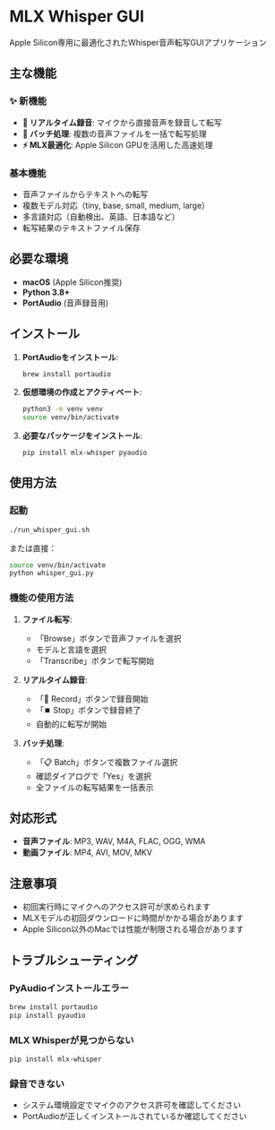 # MLX Whisper GUI

Apple Silicon専用に最適化されたWhisper音声転写GUIアプリケーション

## 主な機能

### ✨ 新機能
- **🎤 リアルタイム録音**: マイクから直接音声を録音して転写
- **📁 バッチ処理**: 複数の音声ファイルを一括で転写処理
- **⚡ MLX最適化**: Apple Silicon GPUを活用した高速処理

### 基本機能
- 音声ファイルからテキストへの転写
- 複数モデル対応（tiny, base, small, medium, large）
- 多言語対応（自動検出、英語、日本語など）
- 転写結果のテキストファイル保存

## 必要な環境

- **macOS** (Apple Silicon推奨)
- **Python 3.8+**
- **PortAudio** (音声録音用)

## インストール

1. **PortAudioをインストール**:
   ```bash
   brew install portaudio
   ```

2. **仮想環境の作成とアクティベート**:
   ```bash
   python3 -m venv venv
   source venv/bin/activate
   ```

3. **必要なパッケージをインストール**:
   ```bash
   pip install mlx-whisper pyaudio
   ```

## 使用方法

### 起動

```bash
./run_whisper_gui.sh
```

または直接：

```bash
source venv/bin/activate
python whisper_gui.py
```

### 機能の使用方法

1. **ファイル転写**: 
   - 「Browse」ボタンで音声ファイルを選択
   - モデルと言語を選択
   - 「Transcribe」ボタンで転写開始

2. **リアルタイム録音**:
   - 「🎤 Record」ボタンで録音開始
   - 「⏹️ Stop」ボタンで録音終了
   - 自動的に転写が開始

3. **バッチ処理**:
   - 「📋 Batch」ボタンで複数ファイル選択
   - 確認ダイアログで「Yes」を選択
   - 全ファイルの転写結果を一括表示

## 対応形式

- **音声ファイル**: MP3, WAV, M4A, FLAC, OGG, WMA
- **動画ファイル**: MP4, AVI, MOV, MKV

## 注意事項

- 初回実行時にマイクへのアクセス許可が求められます
- MLXモデルの初回ダウンロードに時間がかかる場合があります
- Apple Silicon以外のMacでは性能が制限される場合があります

## トラブルシューティング

### PyAudioインストールエラー
```bash
brew install portaudio
pip install pyaudio
```

### MLX Whisperが見つからない
```bash
pip install mlx-whisper
```

### 録音できない
- システム環境設定でマイクのアクセス許可を確認してください
- PortAudioが正しくインストールされているか確認してください
